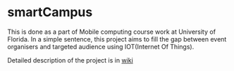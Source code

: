 # smartCampus
This is done as a part of Mobile computing course work at University of Florida. In a simple sentence, this project aims to fill the gap between event organisers and targeted audience using IOT(Internet Of Things). 

Detailed description of the project is in [wiki](https://github.com/sankee168/smartCampus/wiki)
